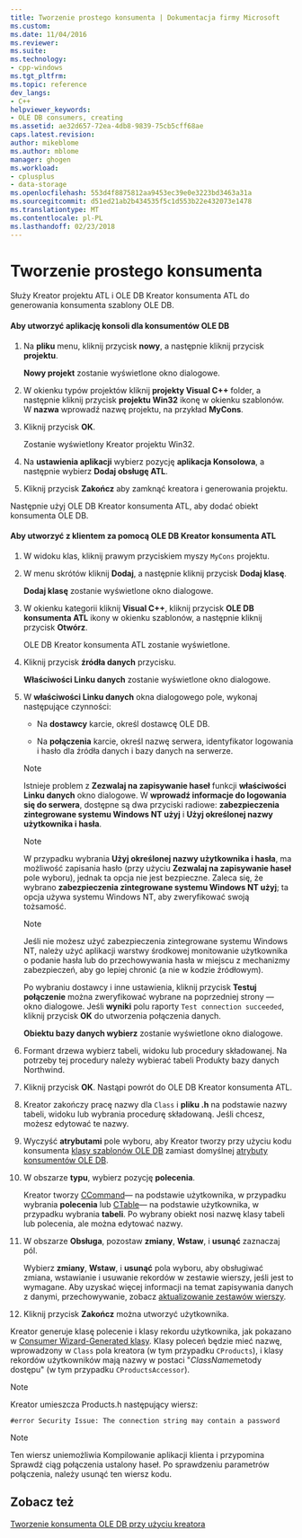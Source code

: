 ```yaml
---
title: Tworzenie prostego konsumenta | Dokumentacja firmy Microsoft
ms.custom: 
ms.date: 11/04/2016
ms.reviewer: 
ms.suite: 
ms.technology:
- cpp-windows
ms.tgt_pltfrm: 
ms.topic: reference
dev_langs:
- C++
helpviewer_keywords:
- OLE DB consumers, creating
ms.assetid: ae32d657-72ea-4db8-9839-75cb5cff68ae
caps.latest.revision: 
author: mikeblome
ms.author: mblome
manager: ghogen
ms.workload:
- cplusplus
- data-storage
ms.openlocfilehash: 553d4f8875812aa9453ec39e0e3223bd3463a31a
ms.sourcegitcommit: d51ed21ab2b434535f5c1d553b22e432073e1478
ms.translationtype: MT
ms.contentlocale: pl-PL
ms.lasthandoff: 02/23/2018
---
```

# <a name="creating-a-simple-consumer"></a>Tworzenie prostego konsumenta
Służy Kreator projektu ATL i OLE DB Kreator konsumenta ATL do generowania konsumenta szablony OLE DB.  
  
#### <a name="to-create-a-console-application-for-an-ole-db-consumer"></a>Aby utworzyć aplikację konsoli dla konsumentów OLE DB  
  
1.  Na **pliku** menu, kliknij przycisk **nowy**, a następnie kliknij przycisk **projektu**.  
  
     **Nowy projekt** zostanie wyświetlone okno dialogowe.  
  
2.  W okienku typów projektów kliknij **projekty Visual C++** folder, a następnie kliknij przycisk **projektu Win32** ikonę w okienku szablonów. W **nazwa** wprowadź nazwę projektu, na przykład **MyCons**.  
  
3.  Kliknij przycisk **OK**.  
  
     Zostanie wyświetlony Kreator projektu Win32.  
  
4.  Na **ustawienia aplikacji** wybierz pozycję **aplikacja Konsolowa**, a następnie wybierz **Dodaj obsługę ATL**.  
  
5.  Kliknij przycisk **Zakończ** aby zamknąć kreatora i generowania projektu.  
  
 Następnie użyj OLE DB Kreator konsumenta ATL, aby dodać obiekt konsumenta OLE DB.  
  
#### <a name="to-create-a-consumer-with-the-atl-ole-db-consumer-wizard"></a>Aby utworzyć z klientem za pomocą OLE DB Kreator konsumenta ATL  
  
1.  W widoku klas, kliknij prawym przyciskiem myszy `MyCons` projektu.  
  
2.  W menu skrótów kliknij **Dodaj**, a następnie kliknij przycisk **Dodaj klasę**.  
  
     **Dodaj klasę** zostanie wyświetlone okno dialogowe.  
  
3.  W okienku kategorii kliknij **Visual C++**, kliknij przycisk **OLE DB konsumenta ATL** ikony w okienku szablonów, a następnie kliknij przycisk **Otwórz**.  
  
     OLE DB Kreator konsumenta ATL zostanie wyświetlone.  
  
4.  Kliknij przycisk **źródła danych** przycisku.  
  
     **Właściwości Linku danych** zostanie wyświetlone okno dialogowe.  
  
5.  W **właściwości Linku danych** okna dialogowego pole, wykonaj następujące czynności:  
  
    -   Na **dostawcy** karcie, określ dostawcę OLE DB.  
  
    -   Na **połączenia** karcie, określ nazwę serwera, identyfikator logowania i hasło dla źródła danych i bazy danych na serwerze.  
  
    > [!NOTE]
    >  Istnieje problem z **Zezwalaj na zapisywanie haseł** funkcji **właściwości Linku danych** okno dialogowe. W **wprowadź informacje do logowania się do serwera**, dostępne są dwa przyciski radiowe: **zabezpieczenia zintegrowane systemu Windows NT użyj** i **Użyj określonej nazwy użytkownika i hasła**.  
  
    > [!NOTE]
    >  W przypadku wybrania **Użyj określonej nazwy użytkownika i hasła**, ma możliwość zapisania hasło (przy użyciu **Zezwalaj na zapisywanie haseł** pole wyboru), jednak ta opcja nie jest bezpieczne. Zaleca się, że wybrano **zabezpieczenia zintegrowane systemu Windows NT użyj**; ta opcja używa systemu Windows NT, aby zweryfikować swoją tożsamość.  
  
    > [!NOTE]
    >  Jeśli nie możesz użyć zabezpieczenia zintegrowane systemu Windows NT, należy użyć aplikacji warstwy środkowej monitowanie użytkownika o podanie hasła lub do przechowywania hasła w miejscu z mechanizmy zabezpieczeń, aby go lepiej chronić (a nie w kodzie źródłowym).  
  
     Po wybraniu dostawcy i inne ustawienia, kliknij przycisk **Testuj połączenie** można zweryfikować wybrane na poprzedniej strony — okno dialogowe. Jeśli **wyniki** polu raporty `Test connection succeeded`, kliknij przycisk **OK** do utworzenia połączenia danych.  
  
     **Obiektu bazy danych wybierz** zostanie wyświetlone okno dialogowe.  
  
6.  Formant drzewa wybierz tabeli, widoku lub procedury składowanej. Na potrzeby tej procedury należy wybierać tabeli Produkty bazy danych Northwind.  
  
7.  Kliknij przycisk **OK**. Nastąpi powrót do OLE DB Kreator konsumenta ATL.  
  
8.  Kreator zakończy pracę nazwy dla `Class` i **pliku .h** na podstawie nazwy tabeli, widoku lub wybrania procedurę składowaną. Jeśli chcesz, możesz edytować te nazwy.  
  
9. Wyczyść **atrybutami** pole wyboru, aby Kreator tworzy przy użyciu kodu konsumenta [klasy szablonów OLE DB](../../data/oledb/ole-db-consumer-templates-reference.md) zamiast domyślnej [atrybuty konsumentów OLE DB](../../windows/ole-db-consumer-attributes.md).  
  
10. W obszarze **typu**, wybierz pozycję **polecenia**.  
  
     Kreator tworzy [CCommand](../../data/oledb/ccommand-class.md)— na podstawie użytkownika, w przypadku wybrania **polecenia** lub [CTable](../../data/oledb/ctable-class.md)— na podstawie użytkownika, w przypadku wybrania **tabeli**. Po wybrany obiekt nosi nazwę klasy tabeli lub polecenia, ale można edytować nazwy.  
  
11. W obszarze **Obsługa**, pozostaw **zmiany**, **Wstaw**, i **usunąć** zaznaczaj pól.  
  
     Wybierz **zmiany**, **Wstaw**, i **usunąć** pola wyboru, aby obsługiwać zmiana, wstawianie i usuwanie rekordów w zestawie wierszy, jeśli jest to wymagane. Aby uzyskać więcej informacji na temat zapisywania danych z danymi, przechowywanie, zobacz [aktualizowanie zestawów wierszy](../../data/oledb/updating-rowsets.md).  
  
12. Kliknij przycisk **Zakończ** można utworzyć użytkownika.  
  
 Kreator generuje klasę polecenie i klasy rekordu użytkownika, jak pokazano w [Consumer Wizard-Generated klasy](../../data/oledb/consumer-wizard-generated-classes.md). Klasy poleceń będzie mieć nazwę, wprowadzony w `Class` pola kreatora (w tym przypadku `CProducts`), i klasy rekordów użytkowników mają nazwy w postaci "*ClassName*metody dostępu" (w tym przypadku `CProductsAccessor`).  
  
> [!NOTE]
>  Kreator umieszcza Products.h następujący wiersz:  
  
```  
#error Security Issue: The connection string may contain a password  
```  
  
> [!NOTE]
>  Ten wiersz uniemożliwia Kompilowanie aplikacji klienta i przypomina Sprawdź ciąg połączenia ustalony haseł. Po sprawdzeniu parametrów połączenia, należy usunąć ten wiersz kodu.  
  
## <a name="see-also"></a>Zobacz też  
 [Tworzenie konsumenta OLE DB przy użyciu kreatora](../../data/oledb/creating-an-ole-db-consumer-using-a-wizard.md)
